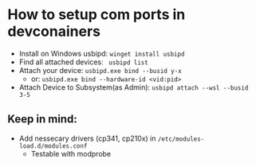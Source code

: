 # How to setup com ports in devconainers

- Install on Windows usbipd: `winget install usbipd`
- Find all attached devices: `` usbipd list`` 
- Attach your device: ``usbipd.exe bind --busid y-x``
    - or: ``usbipd.exe bind --hardware-id <vid:pid>``
- Attach Device to Subsystem(as Admin): ``usbipd attach --wsl --busid 3-5``

## Keep in mind:
- Add nessecary drivers (cp341, cp210x) in ``/etc/modules-load.d/modules.conf``
    - Testable with modprobe
